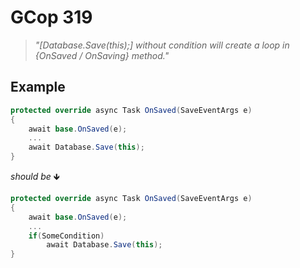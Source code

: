 ﻿# GCop 319

> *"[Database.Save(this);] without condition will create a loop in \{OnSaved / OnSaving} method."*


## Example

```csharp
protected override async Task OnSaved(SaveEventArgs e)
{
    await base.OnSaved(e);
    ...
    await Database.Save(this);
}
```

*should be* 🡻

```csharp
protected override async Task OnSaved(SaveEventArgs e)
{
    await base.OnSaved(e);
    ...
    if(SomeCondition)
        await Database.Save(this);
}
```
